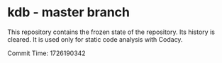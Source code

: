 # kdb - master branch

This repository contains the frozen state of the repository.
Its history is cleared. It is used only for static code
analysis with Codacy.

Commit Time: 1726190342